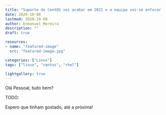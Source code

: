 ```yaml
---
title: "Suporte de CentOS vai acabar em 2021 e a equipa vai-se enfocar em CentOS Stream"
date: 2020-10-08
lastmod: 2020-10-08
author: Enmanuel Moreira
description: ""
draft: true

resources:
- name: "featured-image"
  src: "featured-image.jpg"

categories: ["Linux"]
tags: ["linux", "centos", "rhel"]

lightgallery: true
---
```


<!--more-->

Olá Pessoal, tudo bem?

TODO:

Espero que tinham gostado, até a próxima!
